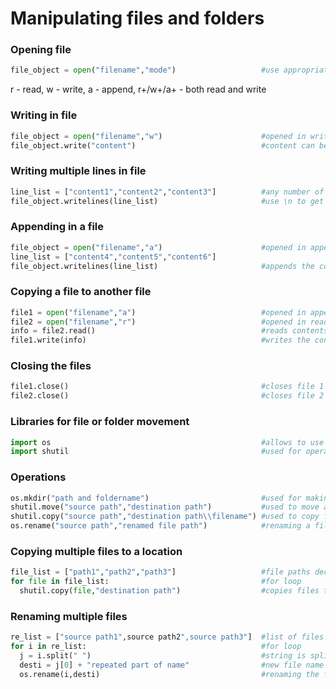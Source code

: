 # Manipulating files and folders
### Opening file
```python
file_object = open("filename","mode")                   #use appropriate mode
```
r - read, w - write, a - append, r+/w+/a+ - both read and write
### Writing in file
```python
file_object = open("filename","w")                      #opened in write mode
file_object.write("content")                            #content can be anything
```
### Writing multiple lines in file
```python
line_list = ["content1","content2","content3"]          #any number of contents
file_object.writelines(line_list)                       #use \n to get contents in new line
```
### Appending in a file
```python
file_object = open("filename","a")                      #opened in append mode
line_list = ["content4","content5","content6"]
file_object.writelines(line_list)                       #appends the contents of 2 in 1 below previous lines
```
### Copying a file to another file
```python
file1 = open("filename","a")                            #opened in append mode
file2 = open("filename","r")                            #opened in read mode
info = file2.read()                                     #reads contents of 2
file1.write(info)                                       #writes the contents of 2 in 1
```
### Closing the files
```python
file1.close()                                           #closes file 1
file2.close()                                           #closes file 2
```
### Libraries for file or folder movement
```python
import os                                               #allows to use operating system depedent functionality
import shutil                                           #used for operation on files or collection of files
```
### Operations
```python
os.mkdir("path and foldername")                         #used for making a directory
shutil.move("source path","destination path")           #used to move a folder
shutil.copy("source path","destination path\\filename") #used to copy files
os.rename("source path","renamed file path")            #renaming a file
```
### Copying multiple files to a location
```python
file_list = ["path1","path2","path3"]                   #file paths declared as list
for file in file_list:                                  #for loop
  shutil.copy(file,"destination path")                  #copies files to folder
```
### Renaming multiple files
```python
re_list = ["source path1",source path2",source path3"]  #list of files to be renamed
for i in re_list:                                       #for loop
  j = i.split(" ")                                      #string is split whereever " " is seen and stored in another list
  desti = j[0] + "repeated part of name"                #new file name is concatenation of previous list element and name
  os.rename(i,desti)                                    #renaming the file
```
